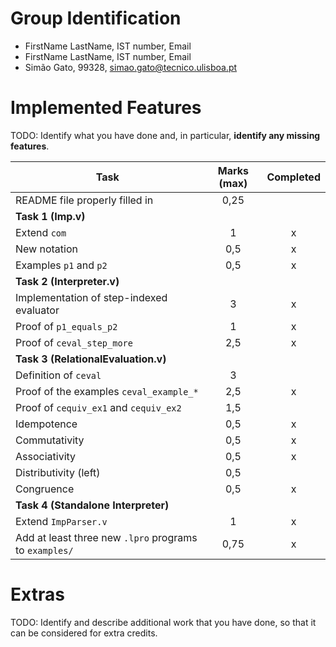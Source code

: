 # Group Identification

 - FirstName LastName, IST number, Email
 - FirstName LastName, IST number, Email
 - Simão Gato, 99328, simao.gato@tecnico.ulisboa.pt

# Implemented Features
TODO: Identify what you have done and, in particular, **identify any missing features**.

| Task                                                   | Marks (max) | Completed |
| ------------------------------------------------------ | :---------: | :-------: |
| README file properly filled in                         |    0,25     |           |
| **Task 1 (Imp.v)**                                     |             |           |
| Extend `com`                                           |      1      |     x     |
| New notation                                           |     0,5     |     x     |
| Examples `p1` and `p2`                                 |     0,5     |     x     |
| **Task 2 (Interpreter.v)**                             |             |           |
| Implementation of step-indexed evaluator               |      3      |     x     |
| Proof of `p1_equals_p2`                                |      1      |     x     |
| Proof of `ceval_step_more`                             |     2,5     |     x     |
| **Task 3 (RelationalEvaluation.v)**                    |             |           |
| Definition of `ceval`                                  |      3      |           |
| Proof of the examples `ceval_example_*`                |     2,5     |     x     |
| Proof of `cequiv_ex1` and `cequiv_ex2`                 |     1,5     |           |
| Idempotence                                            |     0,5     |     x     |
| Commutativity                                          |     0,5     |     x     |
| Associativity                                          |     0,5     |     x     |
| Distributivity (left)                                  |     0,5     |           |
| Congruence                                             |     0,5     |     x     |
| **Task 4 (Standalone Interpreter)**                    |             |           |
| Extend `ImpParser.v`                                   |      1      |     x     |
| Add at least three new `.lpro` programs to `examples/` |    0,75     |     x     |

# Extras
TODO: Identify and describe additional work that you have done,
      so that it can be considered for extra credits.
